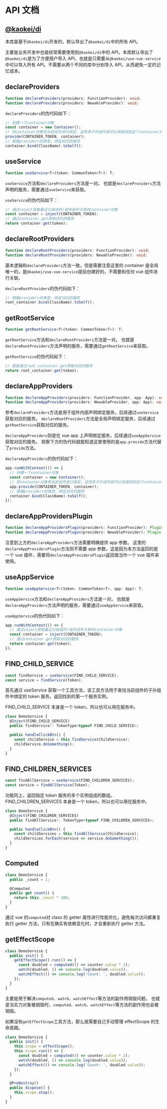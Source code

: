 # API 文档

## [@kaokei/di](https://github.com/kaokei/di/blob/main/docs/api/index.md)

本库是基于`@kaokei/di`开发的，默认导出了`@kaokei/di`中的所有 API。

主要是业务开发中也是经常需要使用到`@kaokei/di`中的 API，本库默认导出了`@kaokei/di`是为了方便用户导入 API，也就是只需要从`@kaokei/use-vue-service`中可以导入所有 API。不需要从两个不同的库中分别导入 API，从而避免一定的记忆成本。

## declareProviders

```ts
function declareProviders(providers: FunctionProvider): void;
function declareProviders(providers: NewableProvider): void;
```

`declareProviders`的伪代码如下：

```ts
// 创建一个container对象
const container = new Container();
// 将container对象和当前组件进行绑定，这样其子孙组件就可以快速找到这个container对象了
provide(CONTAINER_TOKEN, container);
// 根据providers的类型，绑定对应的服务
container.bind(ClassName).toSelf();
```

## useService

```ts
function useService<T>(token: CommonToken<T>): T;
```

`useService`方法和`declareProviders`方法是一对。
也就是`declareProviders`方法声明的服务，需要通过`useService`来获取。

`useService`的伪代码如下：

```ts
// 通过inject获取最近父级组件/祖先组件关联的container对象
const container = inject(CONTAINER_TOKEN);
// 通过container.get获取对应的服务
return container.get(token);
```

## declareRootProviders

```ts
function declareRootProviders(providers: FunctionProvider): void;
function declareRootProviders(providers: NewableProvider): void;
```

基本逻辑和`declareProviders`方法一致，但是需要注意这里的 container 是全局唯一的，是`@kaokei/use-vue-service`提前创建好的，不需要和任何 vue 组件进行关联。

`declareRootProviders`的伪代码如下：

```ts
// 根据providers的类型，绑定对应的服务
root_container.bind(ClassName).toSelf();
```

## getRootService

```ts
function getRootService<T>(token: CommonToken<T>): T;
```

`getRootService`方法和`declareRootProviders`方法是一对。
也就是`declareRootProviders`方法声明的服务，需要通过`getRootService`来获取。

`getRootService`的伪代码如下：

```ts
// 直接通过root_container.get获取对应的服务
return root_container.get(token);
```

## declareAppProviders

```ts
function declareAppProviders(providers: FunctionProvider, app: App): void;
function declareAppProviders(providers: NewableProvider, app: App): void;
```

参考`declareProviders`方法是用于组件内部声明绑定服务，后续通过`useService`获取对应的服务。
`declareRootProviders`方法是全局声明绑定服务，后续通过`getRootService`获取对应的服务。

`declareAppProviders`则是在 vue app 上声明绑定服务，后续通过`useAppService`获取对应的服务。
观察下方的伪代码就能知道这里使用的是`app.provide`方法代替了`provide`方法。

`declareAppProviders`的伪代码如下：

```ts
app.runWithContext(() => {
  // 创建一个container对象
  const container = new Container();
  // 将container对象和当前组件进行绑定，这样其子孙组件就可以快速找到这个container对象了
  app.provide(CONTAINER_TOKEN, container);
  // 根据providers的类型，绑定对应的服务
  container.bind(ClassName).toSelf();
});
```

## declareAppProvidersPlugin

```ts
function declareAppProvidersPlugin(providers: FunctionProvider): Plugin;
function declareAppProvidersPlugin(providers: NewableProvider): Plugin;
```

注意到上方的`declareAppProviders`方法需要明确提供 app 参数。
这里的`declareAppProvidersPlugin`方法则不需要 app 参数，这是因为本方法返回的是一个 vue 插件，需要将`declareAppProvidersPlugin`返回值当作一个 vue 插件来使用。

## useAppService

```ts
function useAppService<T>(token: CommonToken<T>, app: App): T;
```

`useAppService`方法和`declareAppProviders`方法是一对。
也就是`declareAppProviders`方法声明的服务，需要通过`useAppService`来获取。

`useAppService`的伪代码如下：

```ts
app.runWithContext(() => {
  // 通过inject获取最近父级组件/祖先组件关联的container对象
  const container = inject(CONTAINER_TOKEN);
  // 通过container.get获取对应的服务
  return container.get(token);
});
```

## FIND_CHILD_SERVICE

```ts
const findService = useService(FIND_CHILD_SERVICE);
const service = findService(Token);
```

首先通过 useService 获取一个工具方法，该工具方法用于查找当前组件的子孙组件中绑定的 token 服务。返回找到的第一个服务实例。

FIND_CHILD_SERVICE 本身是一个 token，所以也可以用在服务中。

```ts
class DemoService {
  @Inject(FIND_CHILD_SERVICE)
  public findService!: TokenType<typeof FIND_CHILD_SERVICE>;

  public handleClickBtn() {
    const childService = this.findService(ChildService);
    childService.doSomething();
  }
}
```

## FIND_CHILDREN_SERVICES

```ts
const findAllService = useService(FIND_CHILDREN_SERVICES);
const service = findAllService(Token);
```

功能同上，返回指定 token 服务的多个实例组成的数组。FIND_CHILDREN_SERVICES 本身是一个 token，所以也可以用在服务中。

```ts
class DemoService {
  @Inject(FIND_CHILDREN_SERVICES)
  public findAllService!: TokenType<typeof FIND_CHILDREN_SERVICES>;

  public handleClickBtn() {
    const childServices = this.findAllService(ChildService);
    childServices.forEach(service => service.doSomething());
  }
}
```

## Computed

```ts
class DemoService {
  public _count = 1;

  @Computed
  public get count() {
    return this._count * 100;
  }
}
```

通过 vue 的`computed`对 class 的 getter 属性进行性能优化，避免每次访问都重复执行 getter 方法，只有在确实有依赖变化时，才会重新执行 getter 方法。

## getEffectScope

```ts
class DemoService {
  public init() {
    getEffectScope().run(() => {
      const doubled = computed(() => counter.value * 2);
      watch(doubled, () => console.log(doubled.value));
      watchEffect(() => console.log('Count: ', doubled.value));
    });
  }
}
```

主要是用于解决`computed`、`watch`、`watchEffect`等方法的副作用销毁问题。
也就是当实力对象被销毁时，`computed`、`watch`、`watchEffect`等方法的副作用也会被销毁。

如果没有`getEffectScope`工具方法，那么就需要自己手动管理 effectScope 的生命周期。

```ts
class DemoService {
  public init() {
    this.scope = effectScope();
    this.scope.run(() => {
      const doubled = computed(() => counter.value * 2);
      watch(doubled, () => console.log(doubled.value));
      watchEffect(() => console.log('Count: ', doubled.value));
    });
  }

  @PreDestroy()
  public dispose() {
    this.scope.stop();
  }
}
```
